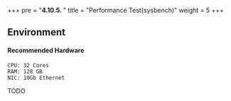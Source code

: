 +++
pre = "<b>4.10.5. </b>"
title = "Performance Test(sysbench)"
weight = 5
+++

## Environment

#### Recommended Hardware

```
CPU: 32 Cores
RAM: 128 GB
NIC: 10Gb Ethernet
```
TODO